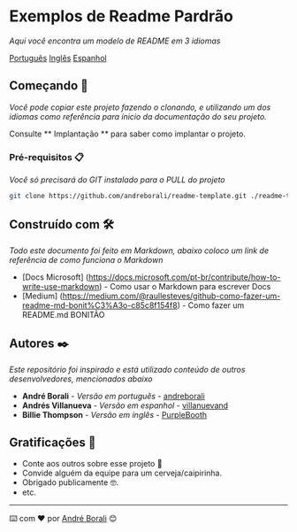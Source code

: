 # Exemplos de Readme Pardrão

_Aqui você encontra um modelo de README em 3 idiomas_

[Português](./readme-português.md)
[Inglês](./readme-english.md)
[Espanhol](./readme-español.md)


## Começando 🚀

_Você pode copiar este projeto fazendo o clonando, e utilizando um dos idiomas como referência para ínicio da documentação do seu projeto._

Consulte ** Implantação ** para saber como implantar o projeto.


### Pré-requisitos 📋

_Você só precisará do GIT instalado para o PULL do projeto_

``` bash
git clone https://github.com/andreborali/readme-template.git ./readme-template
```

## Construído com 🛠️

_Todo este documento foi feito em Markdown, abaixo coloco um link de referência de como funciona o Markdown_

* [Docs Microsoft] (https://docs.microsoft.com/pt-br/contribute/how-to-write-use-markdown) - Como usar o Markdown para escrever Docs
* [Medium] (https://medium.com/@raullesteves/github-como-fazer-um-readme-md-bonit%C3%A3o-c85c8f154f8) - Como fazer um README.md BONITÃO


## Autores ✒️

_Este repositório foi inspirado e está utilizado conteúdo de outros desenvolvedores, mencionados abaixo_

* **André Borali** - *Versão em português* - [andreborali](https://github.com/andreborali)
* **Andrés Villanueva** - *Versão em espanhol* - [villanuevand](https://github.com/villanuevand)
* **Billie Thompson** - *Versão em inglês* - [PurpleBooth](https://github.com/PurpleBooth)


## Gratificações 🎁

* Conte aos outros sobre esse projeto 📢
* Convide alguém da equipe para um cerveja/caipirinha.
* Obrigado publicamente 🤓.
* etc.

---
⌨️ com ❤️ por [André Borali](https://github.com/andreborali) 😊
